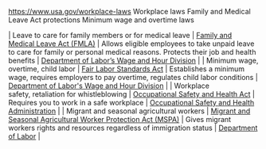 

https://www.usa.gov/workplace-laws
Workplace laws
Family and Medical Leave Act protections
Minimum wage and overtime laws

| Leave to care for family members or for medical leave | [Family and Medical Leave Act (FMLA)](https://www.dol.gov/agencies/whd/fmla) | Allows eligible employees to take unpaid leave to care for family or personal medical reasons. Protects their job and health benefits | [Department of Labor’s Wage and Hour Division](https://www.dol.gov/agencies/whd/contact/complaints) |
| Minimum wage, overtime, child labor | [Fair Labor Standards Act](https://www.dol.gov/agencies/whd/flsa) | Establishes a minimum wage, requires employers to pay overtime, regulates child labor conditions | [Department of Labor's Wage and Hour Division](https://www.dol.gov/agencies/whd/contact/complaints) |
| Workplace safety, retaliation for whistleblowing | [Occupational Safety and Health Act](https://www.dol.gov/general/topic/safety-health/occupationalsafety) | Requires you to work in a safe workplace | [Occupational Safety and Health Administration](https://www.osha.gov/form/osha7) |
| Migrant and seasonal agricultural workers | [Migrant and Seasonal Agricultural Worker Protection Act (MSPA)](https://www.dol.gov/agencies/whd/agriculture/mspa) | Gives migrant workers rights and resources regardless of immigration status | [Department of Labor](https://www.dol.gov/general/migrantworker) |

